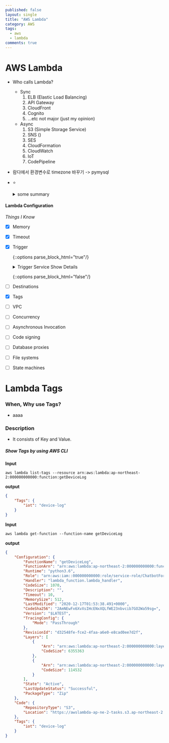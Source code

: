 ```yaml
---
published: false
layout: single
title: "AWS Lambda"
category: AWS
tags:
  - aws
  - lambda
comments: true
---
```


AWS Lambda
=============



- Who calls Lambda?
    - Sync
      1. ELB (Elastic Load Balancing)
      2. API Gateway
      3. CloudFront
      4. Cognito
      5. ...etc not major (just my opinion)
    - Async
      1. S3 (Simple Storage Service)
      2. SNS ()
      3. SES
      4. CloudFormation
      5. CloudWatch
      6. IoT
      7. CodePipeline



- 람다에서 환경변수로 timezone 바꾸기 -> pymysql

- ⭐️

  <details>   <summary>some summary</summary>    - [ ] item #1   - [ ] item #2  </details>





#### Lambda Configuration

*Things I Know*

- [x] Memory

- [x] Timeout

- [x] Trigger

  {::options parse_block_html="true"/}

  <details>
    <summary markdown="span">Trigger Service Show Details</summary>


    - [x] API Gateway
    - [x] AWS IoT
    - [ ] Application Load Balancer
    - [ ] CloudWatch Logs
    - [ ] CodeCommit
    - [ ] Cognito Sync Trigger
    - [ ] DynamoDB
    - [ ] MQ
    - [ ] MSK
    - [ ] S3
    - [ ] SNS
    - [ ] SQS
  </details>  

  {::options parse_block_html="false"/}  

- [ ] Destinations

- [x] Tags

- [ ] VPC

- [ ] Concurrency

- [ ] Asynchronous Invocation

- [ ] Code signing

- [ ] Database proxies

- [ ] File systems

- [ ] State machines

# Lambda Tags

### When, Why use Tags?

- aaaa

### Description

- It consists of Key and Value.



##### **Show Tags** by using AWS CLI

**Input**

```
aws lambda list-tags --resource arn:aws:lambda:ap-northeast-2:000000000000:function:getDeviceLog
```

**output**

```json
{
    "Tags": {
        "iot": "device-log"
    }
}
```



**Input**

```
aws lambda get-function --function-name getDeviceLog
```

**output**

```json
{
    "Configuration": {
        "FunctionName": "getDeviceLog",
        "FunctionArn": "arn:aws:lambda:ap-northeast-2:000000000000:function:getDeviceLog",
        "Runtime": "python3.6",
        "Role": "arn:aws:iam::000000000000:role/service-role/ChatbotForLINE-role-0",
        "Handler": "lambda_function.lambda_handler",
        "CodeSize": 1070,
        "Description": "",
        "Timeout": 10,
        "MemorySize": 512,
        "LastModified": "2020-12-17T01:53:38.491+0000",
        "CodeSha256": "2AmNEwFx6XvXsIHcENxXQLfWE23nbvcib7GO2Wa59sg=",
        "Version": "$LATEST",
        "TracingConfig": {
            "Mode": "PassThrough"
        },
        "RevisionId": "d32548fe-fce2-4faa-a6e0-e8cad0ee7d2f",
        "Layers": [
            {
                "Arn": "arn:aws:lambda:ap-northeast-2:000000000000:layer:Request:1",
                "CodeSize": 6355363
            },
            {
                "Arn": "arn:aws:lambda:ap-northeast-2:000000000000:layer:pymysql:3",
                "CodeSize": 114532
            }
        ],
        "State": "Active",
        "LastUpdateStatus": "Successful",
        "PackageType": "Zip"
    },
    "Code": {
        "RepositoryType": "S3",
        "Location": "https://awslambda-ap-ne-2-tasks.s3.ap-northeast-2.amazonaws.com/snapshots/000000000000/getDeviceLog-0?versionId=0.r&X-Amz-Security-Token=I0"
    },
    "Tags": {
        "iot": "device-log"
    }
}
```
